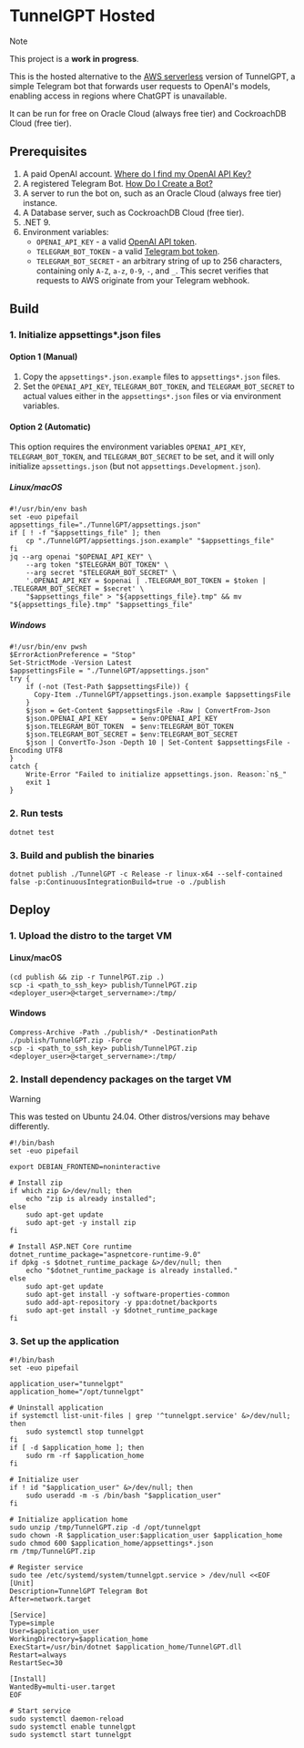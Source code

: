# TunnelGPT Hosted

> [!NOTE]  
> This project is a **work in progress**.

This is the hosted alternative to the [AWS serverless](https://github.com/tolache/TunnelGPT/tree/aws-serverless) version of TunnelGPT,
a simple Telegram bot that forwards user requests to OpenAI's models,
enabling access in regions where ChatGPT is unavailable.

It can be run for free on Oracle Cloud (always free tier) and CockroachDB Cloud (free tier).

## Prerequisites

1. A paid OpenAI account. [Where do I find my OpenAI API Key?](https://help.openai.com/articles/4936850-where-do-i-find-my-openai-api-key)
2. A registered Telegram Bot. [How Do I Create a Bot?](https://core.telegram.org/bots#how-do-i-create-a-bot)
3. A server to run the bot on, such as an Oracle Cloud (always free tier) instance.
4. A Database server, such as CockroachDB Cloud (free tier).
5. .NET 9.
6. Environment variables:
    - `OPENAI_API_KEY` - a valid [OpenAI API token](https://help.openai.com/articles/4936850-where-do-i-find-my-openai-api-key).
    - `TELEGRAM_BOT_TOKEN` - a valid [Telegram bot token](https://core.telegram.org/bots#how-do-i-create-a-bot).
    - `TELEGRAM_BOT_SECRET` - an arbitrary string of up to 256 characters, containing only `A-Z`, `a-z`, `0-9`, `-`, and `_`.
        This secret verifies that requests to AWS originate from your Telegram webhook.

## Build

### 1. Initialize appsettings*.json files

#### Option 1 (Manual)

1. Copy the `appsettings*.json.example` files to `appsettings*.json` files.
2. Set the `OPENAI_API_KEY`, `TELEGRAM_BOT_TOKEN`, and `TELEGRAM_BOT_SECRET` to actual values either in the `appsettings*.json` files or via environment variables.

#### Option 2 (Automatic)

This option requires the environment variables `OPENAI_API_KEY`, `TELEGRAM_BOT_TOKEN`, and `TELEGRAM_BOT_SECRET` to be set,
and it will only initialize `apssettings.json` (but not `appsettings.Development.json`).

##### Linux/macOS

```shell
#!/usr/bin/env bash
set -euo pipefail
appsettings_file="./TunnelGPT/appsettings.json"
if [ ! -f "$appsettings_file" ]; then
    cp "./TunnelGPT/appsettings.json.example" "$appsettings_file"
fi
jq --arg openai "$OPENAI_API_KEY" \
    --arg token "$TELEGRAM_BOT_TOKEN" \
    --arg secret "$TELEGRAM_BOT_SECRET" \
    '.OPENAI_API_KEY = $openai | .TELEGRAM_BOT_TOKEN = $token | .TELEGRAM_BOT_SECRET = $secret' \
    "$appsettings_file" > "${appsettings_file}.tmp" && mv "${appsettings_file}.tmp" "$appsettings_file"
```

##### Windows

```pwsh
#!/usr/bin/env pwsh
$ErrorActionPreference = "Stop"
Set-StrictMode -Version Latest
$appsettingsFile = "./TunnelGPT/appsettings.json"
try {
    if (-not (Test-Path $appsettingsFile)) {
      Copy-Item ./TunnelGPT/appsettings.json.example $appsettingsFile
    }
    $json = Get-Content $appsettingsFile -Raw | ConvertFrom-Json
    $json.OPENAI_API_KEY      = $env:OPENAI_API_KEY
    $json.TELEGRAM_BOT_TOKEN  = $env:TELEGRAM_BOT_TOKEN
    $json.TELEGRAM_BOT_SECRET = $env:TELEGRAM_BOT_SECRET
    $json | ConvertTo-Json -Depth 10 | Set-Content $appsettingsFile -Encoding UTF8
}
catch {
    Write-Error "Failed to initialize appsettings.json. Reason:`n$_"
    exit 1
}
```

### 2. Run tests

```shell
dotnet test
```

### 3. Build and publish the binaries

```shell
dotnet publish ./TunnelGPT -c Release -r linux-x64 --self-contained false -p:ContinuousIntegrationBuild=true -o ./publish
```

## Deploy

### 1. Upload the distro to the target VM

#### Linux/macOS

```shell
(cd publish && zip -r TunnelPGT.zip .)
scp -i <path_to_ssh_key> publish/TunnelPGT.zip <deployer_user>@<target_servername>:/tmp/
```

#### Windows

```pwsh
Compress-Archive -Path ./publish/* -DestinationPath ./publish/TunnelGPT.zip -Force
scp -i <path_to_ssh_key> publish/TunnelPGT.zip <deployer_user>@<target_servername>:/tmp/
```

### 2. Install dependency packages on the target VM

> [!WARNING]  
> This was tested on Ubuntu 24.04.
> Other distros/versions may behave differently.

```shell
#!/bin/bash
set -euo pipefail

export DEBIAN_FRONTEND=noninteractive

# Install zip
if which zip &>/dev/null; then
    echo "zip is already installed";
else
    sudo apt-get update
    sudo apt-get -y install zip
fi

# Install ASP.NET Core runtime
dotnet_runtime_package="aspnetcore-runtime-9.0"
if dpkg -s $dotnet_runtime_package &>/dev/null; then
    echo "$dotnet_runtime_package is already installed."
else
    sudo apt-get update
    sudo apt-get install -y software-properties-common
    sudo add-apt-repository -y ppa:dotnet/backports
    sudo apt-get install -y $dotnet_runtime_package
fi
```

### 3. Set up the application

```shell
#!/bin/bash
set -euo pipefail

application_user="tunnelgpt"
application_home="/opt/tunnelgpt"

# Uninstall application
if systemctl list-unit-files | grep '^tunnelgpt.service' &>/dev/null; then
    sudo systemctl stop tunnelgpt
fi
if [ -d $application_home ]; then
    sudo rm -rf $application_home
fi

# Initialize user
if ! id "$application_user" &>/dev/null; then
    sudo useradd -m -s /bin/bash "$application_user"
fi

# Initialize application home
sudo unzip /tmp/TunnelGPT.zip -d /opt/tunnelgpt
sudo chown -R $application_user:$application_user $application_home
sudo chmod 600 $application_home/appsettings*.json
rm /tmp/TunnelGPT.zip

# Register service
sudo tee /etc/systemd/system/tunnelgpt.service > /dev/null <<EOF
[Unit]
Description=TunnelGPT Telegram Bot
After=network.target

[Service]
Type=simple
User=$application_user
WorkingDirectory=$application_home
ExecStart=/usr/bin/dotnet $application_home/TunnelGPT.dll
Restart=always
RestartSec=30

[Install]
WantedBy=multi-user.target
EOF

# Start service
sudo systemctl daemon-reload
sudo systemctl enable tunnelgpt
sudo systemctl start tunnelgpt
```
